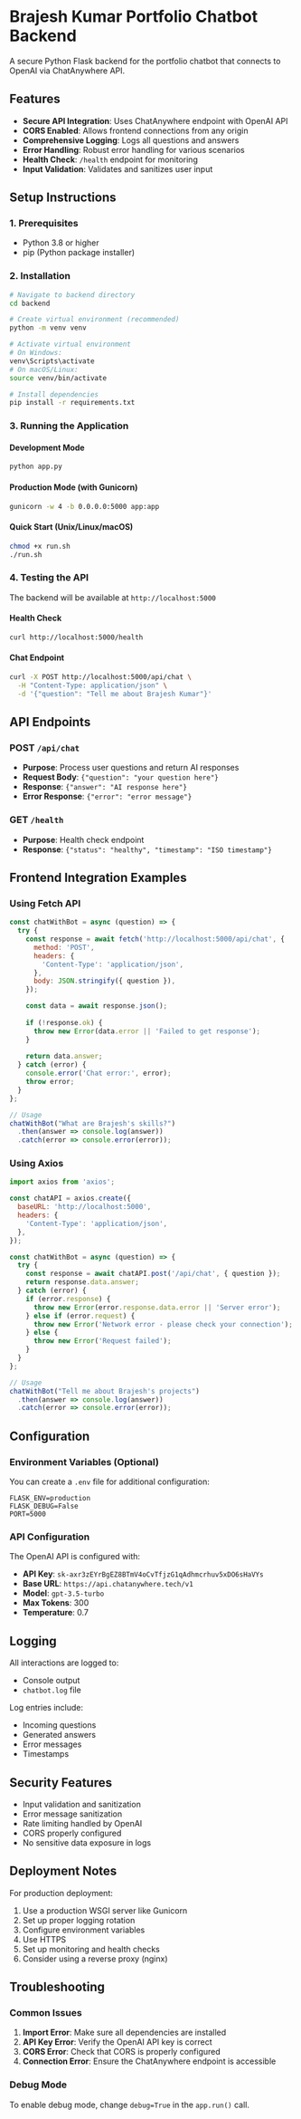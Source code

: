 # Brajesh Kumar Portfolio Chatbot Backend

A secure Python Flask backend for the portfolio chatbot that connects to OpenAI via ChatAnywhere API.

## Features

- **Secure API Integration**: Uses ChatAnywhere endpoint with OpenAI API
- **CORS Enabled**: Allows frontend connections from any origin
- **Comprehensive Logging**: Logs all questions and answers
- **Error Handling**: Robust error handling for various scenarios
- **Health Check**: `/health` endpoint for monitoring
- **Input Validation**: Validates and sanitizes user input

## Setup Instructions

### 1. Prerequisites
- Python 3.8 or higher
- pip (Python package installer)

### 2. Installation

```bash
# Navigate to backend directory
cd backend

# Create virtual environment (recommended)
python -m venv venv

# Activate virtual environment
# On Windows:
venv\Scripts\activate
# On macOS/Linux:
source venv/bin/activate

# Install dependencies
pip install -r requirements.txt
```

### 3. Running the Application

#### Development Mode
```bash
python app.py
```

#### Production Mode (with Gunicorn)
```bash
gunicorn -w 4 -b 0.0.0.0:5000 app:app
```

#### Quick Start (Unix/Linux/macOS)
```bash
chmod +x run.sh
./run.sh
```

### 4. Testing the API

The backend will be available at `http://localhost:5000`

#### Health Check
```bash
curl http://localhost:5000/health
```

#### Chat Endpoint
```bash
curl -X POST http://localhost:5000/api/chat \
  -H "Content-Type: application/json" \
  -d '{"question": "Tell me about Brajesh Kumar"}'
```

## API Endpoints

### POST `/api/chat`
- **Purpose**: Process user questions and return AI responses
- **Request Body**: `{"question": "your question here"}`
- **Response**: `{"answer": "AI response here"}`
- **Error Response**: `{"error": "error message"}`

### GET `/health`
- **Purpose**: Health check endpoint
- **Response**: `{"status": "healthy", "timestamp": "ISO timestamp"}`

## Frontend Integration Examples

### Using Fetch API
```javascript
const chatWithBot = async (question) => {
  try {
    const response = await fetch('http://localhost:5000/api/chat', {
      method: 'POST',
      headers: {
        'Content-Type': 'application/json',
      },
      body: JSON.stringify({ question }),
    });

    const data = await response.json();
    
    if (!response.ok) {
      throw new Error(data.error || 'Failed to get response');
    }
    
    return data.answer;
  } catch (error) {
    console.error('Chat error:', error);
    throw error;
  }
};

// Usage
chatWithBot("What are Brajesh's skills?")
  .then(answer => console.log(answer))
  .catch(error => console.error(error));
```

### Using Axios
```javascript
import axios from 'axios';

const chatAPI = axios.create({
  baseURL: 'http://localhost:5000',
  headers: {
    'Content-Type': 'application/json',
  },
});

const chatWithBot = async (question) => {
  try {
    const response = await chatAPI.post('/api/chat', { question });
    return response.data.answer;
  } catch (error) {
    if (error.response) {
      throw new Error(error.response.data.error || 'Server error');
    } else if (error.request) {
      throw new Error('Network error - please check your connection');
    } else {
      throw new Error('Request failed');
    }
  }
};

// Usage
chatWithBot("Tell me about Brajesh's projects")
  .then(answer => console.log(answer))
  .catch(error => console.error(error));
```

## Configuration

### Environment Variables (Optional)
You can create a `.env` file for additional configuration:

```env
FLASK_ENV=production
FLASK_DEBUG=False
PORT=5000
```

### API Configuration
The OpenAI API is configured with:
- **API Key**: `sk-axr3zEYrBgEZ8BTmV4oCvTfjzG1qAdhmcrhuv5xDO6sHaVYs`
- **Base URL**: `https://api.chatanywhere.tech/v1`
- **Model**: `gpt-3.5-turbo`
- **Max Tokens**: 300
- **Temperature**: 0.7

## Logging

All interactions are logged to:
- Console output
- `chatbot.log` file

Log entries include:
- Incoming questions
- Generated answers
- Error messages
- Timestamps

## Security Features

- Input validation and sanitization
- Error message sanitization
- Rate limiting handled by OpenAI
- CORS properly configured
- No sensitive data exposure in logs

## Deployment Notes

For production deployment:
1. Use a production WSGI server like Gunicorn
2. Set up proper logging rotation
3. Configure environment variables
4. Use HTTPS
5. Set up monitoring and health checks
6. Consider using a reverse proxy (nginx)

## Troubleshooting

### Common Issues

1. **Import Error**: Make sure all dependencies are installed
2. **API Key Error**: Verify the OpenAI API key is correct
3. **CORS Error**: Check that CORS is properly configured
4. **Connection Error**: Ensure the ChatAnywhere endpoint is accessible

### Debug Mode
To enable debug mode, change `debug=True` in the `app.run()` call.